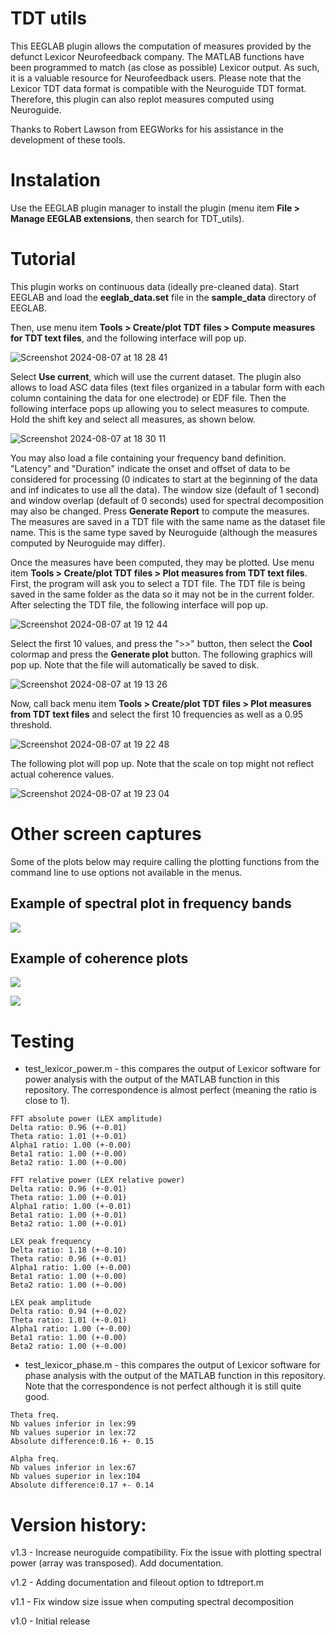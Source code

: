 # TDT utils

This EEGLAB plugin allows the computation of measures provided by the defunct Lexicor Neurofeedback company. The MATLAB functions have been programmed to match (as close as possible) Lexicor output. As such, it is a valuable resource for Neurofeedback users. Please note that the Lexicor TDT data format is compatible with the Neuroguide TDT format. Therefore, this plugin can also replot measures computed using Neuroguide.

Thanks to Robert Lawson from EEGWorks for his assistance in the development of these tools.

# Instalation

Use the EEGLAB plugin manager to install the plugin (menu item **File > Manage EEGLAB extensions**, then search for TDT_utils). 

# Tutorial

This plugin works on continuous data (ideally pre-cleaned data). Start EEGLAB and load the **eeglab_data.set** file in the **sample_data** directory of EEGLAB. 

Then, use menu item **Tools > Create/plot TDT files > Compute measures for TDT text files**, and the following interface will pop up. 

![Screenshot 2024-08-07 at 18 28 41](https://github.com/user-attachments/assets/1d31f612-5d08-4ab3-ac67-61cd30f3303c)

Select **Use current**, which will use the current dataset. The plugin also allows to load ASC data files (text files organized in a tabular form with each column containing the data for one electrode) or EDF file. Then the following interface pops up allowing you to select measures to compute. Hold the shift key and select all measures, as shown below.

![Screenshot 2024-08-07 at 18 30 11](https://github.com/user-attachments/assets/8776be02-a771-450c-809e-7891f6390e63)

You may also load a file containing your frequency band definition. "Latency" and "Duration" indicate the onset and offset of data to be considered for processing (0 indicates to start at the beginning of the data and inf indicates to use all the data). The window size (default of 1 second) and window overlap (default of 0 seconds) used for spectral decomposition may also be changed. Press **Generate Report** to compute the measures. The measures are saved in a TDT file with the same name as the dataset file name. This is the same type saved by Neuroguide (although the measures computed by Neuroguide may differ).

Once the measures have been computed, they may be plotted. Use menu item **Tools > Create/plot TDT files > Plot measures from TDT text files**. First, the program will ask you to select a TDT file. The TDT file is being saved in the same folder as the data so it may not be in the current folder. After selecting the TDT file, the following interface will pop up.

![Screenshot 2024-08-07 at 19 12 44](https://github.com/user-attachments/assets/54016e3f-08d5-4295-9489-b9493dec3504)

Select the first 10 values, and press the ">>" button, then select the **Cool** colormap and press the **Generate plot** button. The following graphics will pop up. Note that the file will automatically be saved to disk.

![Screenshot 2024-08-07 at 19 13 26](https://github.com/user-attachments/assets/4dd81840-fe7b-4a30-a33f-82f29db83a94)

Now, call back menu item **Tools > Create/plot TDT files > Plot measures from TDT text files** and select the first 10 frequencies as well as a 0.95 threshold.

![Screenshot 2024-08-07 at 19 22 48](https://github.com/user-attachments/assets/10d451da-20e5-4b20-a71c-e464102fa35e)

The following plot will pop up. Note that the scale on top might not reflect actual coherence values.

![Screenshot 2024-08-07 at 19 23 04](https://github.com/user-attachments/assets/ade851f1-0b89-4943-ba7a-ba350bbc6296)

# Other screen captures

Some of the plots below may require calling the plotting functions from the command line to use options not available in the menus.

## Example of spectral plot in frequency bands

![](https://github.com/user-attachments/assets/6919415a-ec8b-42a5-bf20-23b2c26709d4)

## Example of coherence plots

![](https://github.com/user-attachments/assets/b4645b71-9c93-43ce-85d2-71768742c8e8)

![](https://github.com/user-attachments/assets/9a65e084-bee0-4c20-b6b7-45b56620e8ae)

# Testing

* test_lexicor_power.m - this compares the output of Lexicor software for power analysis with the output of the MATLAB function in this repository. The correspondence is almost perfect (meaning the ratio is close to 1).

```
FFT absolute power (LEX amplitude)
Delta ratio: 0.96 (+-0.01)
Theta ratio: 1.01 (+-0.01)
Alpha1 ratio: 1.00 (+-0.00)
Beta1 ratio: 1.00 (+-0.00)
Beta2 ratio: 1.00 (+-0.00)

FFT relative power (LEX relative power)
Delta ratio: 0.96 (+-0.01)
Theta ratio: 1.00 (+-0.01)
Alpha1 ratio: 1.00 (+-0.01)
Beta1 ratio: 1.00 (+-0.01)
Beta2 ratio: 1.00 (+-0.01)

LEX peak frequency
Delta ratio: 1.18 (+-0.10)
Theta ratio: 0.96 (+-0.01)
Alpha1 ratio: 1.00 (+-0.00)
Beta1 ratio: 1.00 (+-0.00)
Beta2 ratio: 1.00 (+-0.00)

LEX peak amplitude
Delta ratio: 0.94 (+-0.02)
Theta ratio: 1.01 (+-0.01)
Alpha1 ratio: 1.00 (+-0.00)
Beta1 ratio: 1.00 (+-0.00)
Beta2 ratio: 1.00 (+-0.00)
```

* test_lexicor_phase.m - this compares the output of Lexicor software for phase analysis with the output of the MATLAB function in this repository. Note that the correspondence is not perfect although it is still quite good.

```
Theta freq.
Nb values inferior in lex:99
Nb values superior in lex:72
Absolute difference:0.16 +- 0.15

Alpha freq.
Nb values inferior in lex:67
Nb values superior in lex:104
Absolute difference:0.17 +- 0.14
```

# Version history:

v1.3 - Increase neuroguide compatibility. Fix the issue with plotting spectral power (array was transposed). Add documentation.

v1.2 - Adding documentation and fileout option to tdtreport.m

v1.1 - Fix window size issue when computing spectral decomposition

v1.0 - Initial release 
